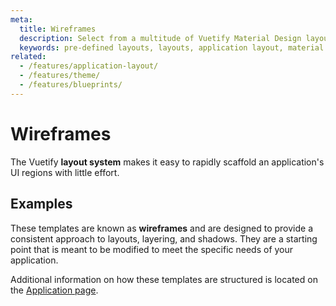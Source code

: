 ```yaml
---
meta:
  title: Wireframes
  description: Select from a multitude of Vuetify Material Design layouts built to help kickstart your application.
  keywords: pre-defined layouts, layouts, application layout, material design layouts
related:
  - /features/application-layout/
  - /features/theme/
  - /features/blueprints/
---
```

<script setup>
  import WireframeExamples from '@/components/getting-started/WireframeExamples.vue'
</script>

# Wireframes

The Vuetify **layout system** makes it easy to rapidly scaffold an application's UI regions with little effort.

<entry />

## Examples

These templates are known as **wireframes** and are designed to provide a consistent approach to layouts, layering, and shadows. They are a starting point that is meant to be modified to meet the specific needs of your application.

<wireframe-examples />

<alert type="info">

  Additional information on how these templates are structured is located on the [Application page](/features/application-layout/).

</alert>
